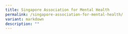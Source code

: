 ```yaml
---
title: Singapore Association for Mental Health
permalink: /singapore-association-for-mental-health/
variant: markdown
description: ""
---
```

